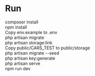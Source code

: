 # Run  
composer install  
npm install  
Copy env.example to .env  
php artisan migrate  
php artisan storage:link  
Copy public/CARS_TEST to public/storage  
php artisan migrate --seed  
php artisan key:generate  
php artisan serve  
npm run dev  
